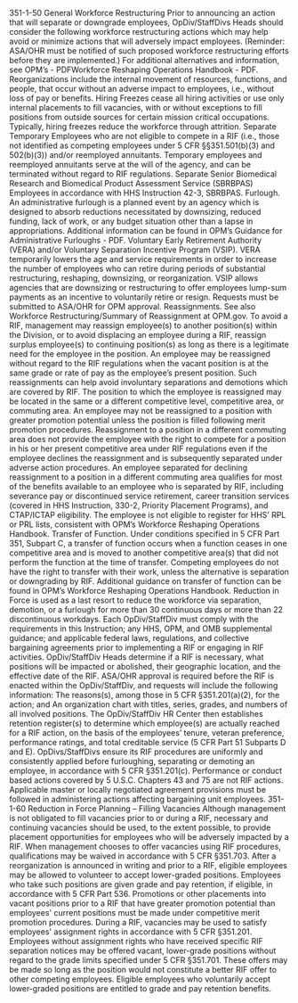351-1-50 General Workforce Restructuring
Prior to announcing an action that will separate or downgrade employees, OpDiv/StaffDivs Heads should consider the following workforce restructuring actions which may help avoid or minimize actions that will adversely impact employees. (Reminder:  ASA/OHR must be notified of such proposed workforce restructuring efforts before they are implemented.)  For additional alternatives and information, see OPM’s - PDFWorkforce Reshaping Operations Handbook - PDF.
Reorganizations include the internal movement of resources, functions, and people, that occur without an adverse impact to employees, i.e., without loss of pay or benefits.
Hiring Freezes cease all hiring activities or use only internal placements to fill vacancies, with or without exceptions to fill positions from outside sources for certain mission critical occupations. Typically, hiring freezes reduce the workforce through attrition.
Separate Temporary Employees who are not eligible to compete in a RIF (i.e., those not identified as competing employees under 5 CFR §§351.501(b)(3) and 502(b)(3)) and/or reemployed annuitants. Temporary employees and reemployed annuitants serve at the will of the agency, and can be terminated without regard to RIF regulations.
Separate Senior Biomedical Research and Biomedical Product Assessment Service (SBRBPAS) Employees in accordance with HHS Instruction 42-3, SBRBPAS.
Furlough.  An administrative furlough is a planned event by an agency which is designed to absorb reductions necessitated by downsizing, reduced funding, lack of work, or any budget situation other than a lapse in appropriations. Additional information can be found in OPM’s Guidance for Administrative Furloughs - PDF.
Voluntary Early Retirement Authority (VERA) and/or Voluntary Separation Incentive Program (VSIP).  VERA temporarily lowers the age and service requirements in order to increase the number of employees who can retire during periods of substantial restructuring, reshaping, downsizing, or reorganization.  VSIP allows agencies that are downsizing or restructuring to offer employees lump-sum payments as an incentive to voluntarily retire or resign.  Requests must be submitted to ASA/OHR for OPM approval.
Reassignments.  See also Workforce Restructuring/Summary of Reassignment at OPM.gov.
To avoid a RIF, management may reassign employee(s) to another position(s) within the Division, or to avoid displacing an employee during a RIF, reassign surplus employee(s) to continuing position(s) as long as there is a legitimate need for the employee in the position. An employee may be reassigned without regard to the RIF regulations when the vacant position is at the same grade or rate of pay as the employee’s present position.  Such reassignments can help avoid involuntary separations and demotions which are covered by RIF.
The position to which the employee is reassigned may be located in the same or a different competitive level, competitive area, or commuting area.
An employee may not be reassigned to a position with greater promotion potential unless the position is filled following merit promotion procedures.
Reassignment to a position in a different commuting area does not provide the employee with the right to compete for a position in his or her present competitive area under RIF regulations even if the employee declines the reassignment and is subsequently separated under adverse action procedures.
An employee separated for declining reassignment to a position in a different commuting area qualifies for most of the benefits available to an employee who is separated by RIF, including severance pay or discontinued service retirement, career transition services (covered in HHS Instruction, 330-2, Priority Placement Programs), and CTAP/ICTAP eligibility.  The employee is not eligible to register for HHS’ RPL or PRL lists, consistent with OPM’s Workforce Reshaping Operations Handbook.
Transfer of Function.  Under conditions specified in 5 CFR Part 351, Subpart C, a transfer of function occurs when a function ceases in one competitive area and is moved to another competitive area(s) that did not perform the function at the time of transfer. Competing employees do not have the right to transfer with their work, unless the alternative is separation or downgrading by RIF.  Additional guidance on transfer of function can be found in OPM’s Workforce Reshaping Operations Handbook.
Reduction in Force is used as a last resort to reduce the workforce via separation, demotion, or a furlough for more than 30 continuous days or more than 22 discontinuous workdays.  Each OpDiv/StaffDiv must comply with the requirements in this Instruction; any HHS, OPM, and OMB supplemental guidance; and applicable federal laws, regulations, and collective bargaining agreements prior to implementing a RIF or engaging in RIF activities.
OpDiv/StaffDiv Heads determine if a RIF is necessary, what positions will be impacted or abolished, their geographic location, and the effective date of the RIF.  ASA/OHR approval is required before the RIF is enacted within the OpDiv/StaffDiv, and requests will include the following information:
The reasons(s), among those in 5 CFR §351.201(a)(2), for the action; and
An organization chart with titles, series, grades, and numbers of all involved positions.
The OpDiv/StaffDiv HR Center then establishes retention register(s) to determine which employee(s) are actually reached for a RIF action, on the basis of the employees’ tenure, veteran preference, performance ratings, and total creditable service (5 CFR Part 51 Subparts D and E).
OpDivs/StaffDivs ensure its RIF procedures are uniformly and consistently applied before furloughing, separating or demoting an employee, in accordance with 5 CFR §351.201(c).
Performance or conduct based actions covered by 5 U.S.C. Chapters 43 and 75 are not RIF actions.
Applicable master or locally negotiated agreement provisions must be followed in administering actions affecting bargaining unit employees.
351-1-60 Reduction in Force Planning – Filling Vacancies
Although management is not obligated to fill vacancies prior to or during a RIF, necessary and continuing vacancies should be used, to the extent possible, to provide placement opportunities for employees who will be adversely impacted by a RIF.  When management chooses to offer vacancies using RIF procedures, qualifications may be waived in accordance with 5 CFR §351.703.
After a reorganization is announced in writing and prior to a RIF, eligible employees may be allowed to volunteer to accept lower-graded positions.  Employees who take such positions are given grade and pay retention, if eligible, in accordance with 5 CFR Part 536.
Promotions or other placements into vacant positions prior to a RIF that have greater promotion potential than employees' current positions must be made under competitive merit promotion procedures.
During a RIF, vacancies may be used to satisfy employees' assignment rights in accordance with 5 CFR §351.201.
Employees without assignment rights who have received specific RIF separation notices may be offered vacant, lower-grade positions without regard to the grade limits specified under 5 CFR §351.701.  These offers may be made so long as the position would not constitute a better RIF offer to other competing employees.  Eligible employees who voluntarily accept lower-graded positions are entitled to grade and pay retention benefits.
